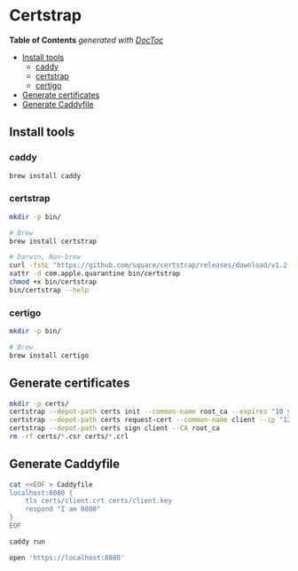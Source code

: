 # Certstrap

<!-- START doctoc generated TOC please keep comment here to allow auto update -->
<!-- DON'T EDIT THIS SECTION, INSTEAD RE-RUN doctoc TO UPDATE -->
**Table of Contents**  *generated with [DocToc](https://github.com/thlorenz/doctoc)*

- [Install tools](#install-tools)
  - [caddy](#caddy)
  - [certstrap](#certstrap)
  - [certigo](#certigo)
- [Generate certificates](#generate-certificates)
- [Generate Caddyfile](#generate-caddyfile)

<!-- END doctoc generated TOC please keep comment here to allow auto update -->

## Install tools

### caddy

```sh
brew install caddy
```

### certstrap

```sh
mkdir -p bin/

# Brew
brew install certstrap

# Darwin, Non-brew
curl -fsSL "https://github.com/square/certstrap/releases/download/v1.2.0/certstrap-1.2.0-darwin-amd64" -o bin/certstrap
xattr -d com.apple.quarantine bin/certstrap
chmod +x bin/certstrap
bin/certstrap --help
```

### certigo

```sh
mkdir -p bin/

# Brew
brew install certigo
```

## Generate certificates

```sh
mkdir -p certs/
certstrap --depot-path certs init --common-name root_ca --expires "10 years" --passphrase ""
certstrap --depot-path certs request-cert --common-name client --ip "127.0.0.1" --passphrase ""
certstrap --depot-path certs sign client --CA root_ca
rm -rf certs/*.csr certs/*.crl
```

## Generate Caddyfile

```sh
cat <<EOF > Caddyfile
localhost:8080 {
	tls certs/client.crt certs/client.key
	respond "I am 8080"
}
EOF

caddy run

open 'https://localhost:8080'
```

